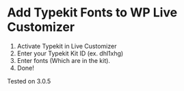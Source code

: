 # Add Typekit Fonts to WP Live Customizer

1. Activate Typekit in Live Customizer
2. Enter your Typekit Kit ID (ex. dhl1xhg)
3. Enter fonts (Which are in the kit).
4. Done!

Tested on 3.0.5
